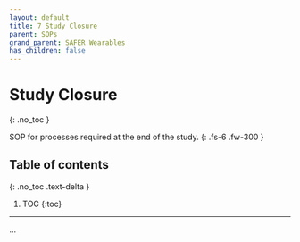 ```yaml
---
layout: default
title: 7 Study Closure
parent: SOPs
grand_parent: SAFER Wearables
has_children: false
---
```


# Study Closure
{: .no_toc }

SOP for processes required at the end of the study.
{: .fs-6 .fw-300 }

## Table of contents
{: .no_toc .text-delta }

1. TOC
{:toc}

---

...
